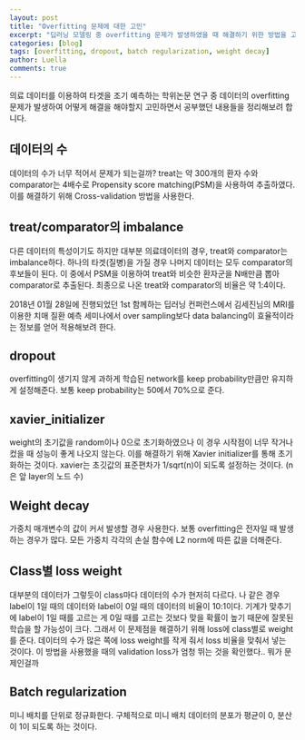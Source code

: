 ```yaml
---
layout: post
title: "Overfitting 문제에 대한 고민"
excerpt: "딥러닝 모델링 중 overfitting 문제가 발생하였을 때 해결하기 위한 방법을 고민해보았습니다."
categories: [blog]
tags: [overfitting, dropout, batch regularization, weight decay]
author: Luella
comments: true
---
```



의료 데이터를 이용하여 타겟을 조기 예측하는 학위논문 연구 중 데이터의 overfitting 문제가 발생하여 어떻게 해결을 해야할지 고민하면서 공부했던 내용들을 정리해보려 합니다.

## 데이터의 수

데이터의 수가 너무 적어서 문제가 되는걸까? treat는 약 300개의 환자 수와 comparator는 4배수로 Propensity score matching(PSM)을 사용하여 추출하였다. 이를 해결하기 위해 Cross-validation 방법을 사용한다.

## treat/comparator의 imbalance

다른 데이터의 특성이기도 하지만 대부분 의료데이터의 경우, treat와 comparator는 imbalance하다. 하나의 타겟(질병)을 가질 경우 나머지 데이터는 모두 comparator의 후보들이 된다. 이 중에서 PSM을 이용하여 treat와 비슷한 환자군을 N배만큼 뽑아 comparator로 추출된다. 최종으로 나온 treat와 comparator의 비율은 약 1:4이다. 

2018년 01월 28일에 진행되었던 1st 함께하는 딥러닝 컨퍼런스에서 김세진님의 MRI를 이용한 치매 질환 예측 세미나에서 over sampling보다 data balancing이 효율적이라는 정보를 얻어 적용해보려 한다.

## dropout

overfitting이 생기지 않게 과하게 학습된 network를 keep probability만큼만 유지하게 설정해준다. 보통 keep probability는 50에서 70%으로 준다.

## xavier_initializer

weight의 초기값을 random이나 0으로 초기화하였으나 이 경우 시작점이 너무 작거나 컸을 때 성능이 좋게 나오지 않는다. 이를 해결하기 위해  Xavier initializer를 통해 초기화하는 것이다. xavier는 초깃값의 표준편차가 1/sqrt(n)이 되도록 설정하는 것이다. (n은 앞 layer의 노드 수)

## Weight decay

가중치 매개변수의 값이 커서 발생할 경우 사용한다. 보통 overfitting은 전자일 때 발생하는 경우가 많다. 모든 가중치 각각의 손실 함수에 L2 norm에 따른 값을 더해준다.

## Class별 loss weight

대부분의 데이터가 그렇듯이 class마다 데이터의 수가 현저히 다르다. 나 같은 경우 label이 1일 때의 데이터와 label이 0일 때의 데이터의 비율이 10:1이다. 기계가 맞추기에 label이 1일 때를 고르는 게 0일 때를 고르는 것보다 맞을 확률이 높기 때문에 잘못된 학습을 할 가능성이 크다. 그래서 이 문제점을 해결하기 위해 loss에 class별로 weight를 준다. 데이터의 수가 많은 쪽에 loss weight를 작게 줘서 loss 비율을 맞춰서 넣는 것이다. 이 방법을 사용했을 때의 validation loss가 엄청 뛰는 것을 확인했다.. 뭐가 문제인걸까

## Batch regularization

미니 배치를 단위로 정규화한다. 구체적으로 미니 배치 데이터의 분포가 평균이 0, 분산이 1이 되도록 하는 것이다.
